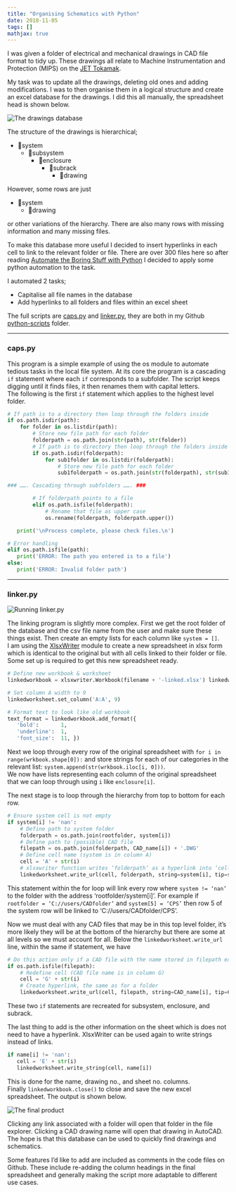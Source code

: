 ```yaml
---
title: "Organising Schematics with Python"
date: 2018-11-05
tags: []
mathjax: true
---
```


I was given a folder of electrical and mechanical drawings in CAD file format to tidy up. These drawings all relate to Machine Instrumentation and Protection (MIPS) on the [JET Tokamak](https://en.wikipedia.org/wiki/Joint_European_Torus). 

My task was to update all the drawings, deleting old ones and adding modifications. I was to then organise them in a logical structure and create an excel database for the drawings. I did this all manually, the spreadsheet head is shown below.

<img src="{{ site.url }}{{ site.baseurl }}/assets/images/2-orig-excel.PNG" alt="The drawings database">

The structure of the drawings is hierarchical; 
- :file_folder:system 
  - :file_folder:subsystem 
    - :file_folder:enclosure 
      - :file_folder:subrack 
        - :page_with_curl:drawing  

However, some rows are just  
- :file_folder:system 
  - :page_with_curl:drawing  

or other variations of the hierarchy. There are also many rows with missing information and many missing files.

To make this database more useful I decided to insert hyperlinks in each cell to link to the relevant folder or file. There are over 300 files here so after reading [Automate the Boring Stuff with Python](https://automatetheboringstuff.com/) I decided to apply some python automation to the task.

I automated 2 tasks; 
- Capitalise all file names in the database
- Add hyperlinks to all folders and files within an excel sheet

The full scripts are [caps.py](https://github.com/mdwcrft/python_scripts/blob/master/caps.py) and [linker.py](https://github.com/mdwcrft/python_scripts/blob/master/linker.py), they are both in my Github [python-scripts](https://github.com/mdwcrft/python_scripts) folder.

---

### caps.py
This program is a simple example of using the os module to automate tedious tasks in the local file system. At its core the program is a cascading `if` statement where each `if` corresponds to a subfolder. The script keeps digging until it finds files, it then renames them with capital letters.  
The following is the first `if` statement which applies to the highest level folder.  

```python
# If path is to a directory then loop through the folders inside
if os.path.isdir(path):
    for folder in os.listdir(path):
        # Store new file path for each folder
        folderpath = os.path.join(str(path), str(folder))
        # If path is to directory then loop through the folders inside
        if os.path.isdir(folderpath):
            for sub1folder in os.listdir(folderpath):
                # Store new file path for each folder
                sub1folderpath = os.path.join(str(folderpath), str(sub1folder))

### ……. Cascading through subfolders ……. ###

        # If folderpath points to a file
        elif os.path.isfile(folderpath):
            # Rename that file as upper case
            os.rename(folderpath, folderpath.upper())

   print('\nProcess complete, please check files.\n')

# Error handling
elif os.path.isfile(path):
   print('ERROR: The path you entered is to a file')
else:
   print('ERROR: Invalid folder path')   
```  

---

### linker.py

<img src="{{ site.url }}{{ site.baseurl }}/assets/images/2-run-linker.gif" alt="Running linker.py">   

The linking program is slightly more complex. First we get the root folder of the database and the csv file name from the user and make sure these things exist. Then create an empty lists for each column like `system = []`.  
I am using the [XlsxWriter](https://xlsxwriter.readthedocs.io) module to create a new spreadsheet in xlsx form which is identical to the original but with all cells linked to their folder or file.  
Some set up is required to get this new spreadsheet ready.  

```python
# Define new workbook & worksheet
linkedworkbook = xlsxwriter.Workbook(filename + '-linked.xlsx') linkedworksheet = linkedworkbook.add_worksheet('sheet1')

# Set column A width to 9
linkedworksheet.set_column('A:A', 9)  

# Format text to look like old workbook
text_format = linkedworkbook.add_format({
   'bold':       1,
   'underline':  1,
   'font_size':  11, })
```

Next we loop through every row of the original spreadsheet with `for i in range(wrkbook.shape[0]):` and store strings for each of our categories in the relevant list: `system.append(str(wrkbook.iloc[i, 0]))`.  
We now have lists representing each column of the original spreadsheet that we can loop through using `i` like `enclosure[i]`.  

The next stage is to loop through the hierarchy from top to bottom for each row.

```python
# Ensure system cell is not empty
if system[i] != 'nan':
    # Define path to system folder
    folderpath = os.path.join(rootfolder, system[i])
    # Define path to (possible) CAD file                            
    filepath = os.path.join(folderpath, CAD_name[i]) + '.DWG'
    # Define cell name (system is in column A)
    cell = 'A' + str(i)
    # xlsxwriter function writes ‘folderpath’ as a hyperlink into ‘cell’ and displays system[i] in the cell and on hover                                                        
    linkedworksheet.write_url(cell, folderpath, string=system[i], tip=system[i])
```  

This statement within the for loop will link every row where `system != ‘nan’` to the folder with the address ‘rootfolder/system[i]’. For example if `rootfolder = ‘C://users/CADfolder’` and `system[5] = ‘CPS’` then row 5 of the system row will be linked to ‘C://users/CADfolder/CPS’.  

Now we must deal with any CAD files that may be in this top level folder, it’s more likely they will be at the bottom of the hierarchy but there are some at all levels so we must account for all. Below the `linkedworksheet.write_url` line, within the same if statement, we have

```python
# Do this action only if a CAD file with the name stored in filepath exists
if os.path.isfile(filepath):
    # Redefine cell (CAD file name is in column G)                     
    cell = 'G' + str(i)
    # Create hyperlink, the same as for a folder                                                        
    linkedworksheet.write_url(cell, filepath, string=CAD_name[i], tip=CAD_name[i])
```  

These two `if` statements are recreated for subsystem, enclosure, and subrack.  

The last thing to add is the other information on the sheet which is does not need to have a hyperlink. XlsxWriter can be used again to write strings instead of links.

```python
if name[i] != 'nan':
   cell = 'E' + str(i)  
   linkedworksheet.write_string(cell, name[i])
```  

This is done for the name, drawing no., and sheet no. columns.  
Finally `linkedworkbook.close()` to close and save the new excel spreadsheet. The output is shown below. 

<img src="{{ site.url }}{{ site.baseurl }}/assets/images/2-linked-excel.PNG" alt="The final product">  

Clicking any link associated with a folder will open that folder in the file explorer. Clicking a CAD drawing name will open that drawing in AutoCAD. The hope is that this database can be used to quickly find drawings and schematics.  

Some features I’d like to add are included as comments in the code files on Github. These include re-adding the column headings in the final spreadsheet and generally making the script more adaptable to different use cases.